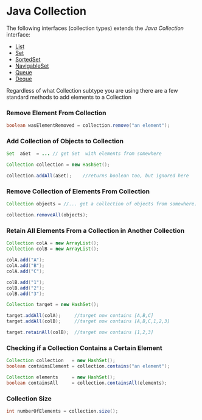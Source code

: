 # Java Collection



The following interfaces (collection types) extends the _Java_ _Collection_ interface:

* [List](https://jenkov.com/tutorials/java-collections/list.html)
* [Set](https://jenkov.com/tutorials/java-collections/set.html)
* [SortedSet](https://jenkov.com/tutorials/java-collections/sortedset.html)
* [NavigableSet](https://jenkov.com/tutorials/java-collections/navigableset.html)
* [Queue](https://jenkov.com/tutorials/java-collections/queue.html)
* [Deque](https://jenkov.com/tutorials/java-collections/deque.html)

Regardless of what Collection subtype you are using there are a few standard methods to add elements to a Collection

### Remove Element From Collection

```java
boolean wasElementRemoved = collection.remove("an element");
```

### Add Collection of Objects to Collection

```java
Set  aSet  = ... // get Set  with elements from somewhere

Collection collection = new HashSet();

collection.addAll(aSet);    //returns boolean too, but ignored here
```

### Remove Collection of Elements From Collection

```java
Collection objects = //... get a collection of objects from somewhere.

collection.removeAll(objects);
```

### Retain All Elements From a Collection in Another Collection



```java
Collection colA = new ArrayList();
Collection colB = new ArrayList();

colA.add("A");
colA.add("B");
colA.add("C");

colB.add("1");
colB.add("2");
colB.add("3");

Collection target = new HashSet();

target.addAll(colA);     //target now contains [A,B,C]
target.addAll(colB);     //target now contains [A,B,C,1,2,3]

target.retainAll(colB);  //target now contains [1,2,3]
```

### Checking if a Collection Contains a Certain Element



```java
Collection collection   = new HashSet();
boolean containsElement = collection.contains("an element");

Collection elements     = new HashSet();
boolean containsAll     = collection.containsAll(elements);
```

### Collection Size

```java
int numberOfElements = collection.size(); 
```
